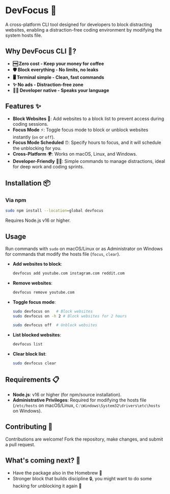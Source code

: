 # DevFocus 🚀
A cross-platform CLI tool designed for developers to block distracting websites, enabling a distraction-free coding environment by modifying the system hosts file.

## Why DevFocus CLI 🤔? 
- **🆓 Zero cost - Keep your money for coffee**
- **🛡️ Block everything - No limits, no leaks**
- **🖥️ Terminal simple - Clean, fast commands**
- **✨ No ads - Distraction-free zone**
- **🧑‍💻 Developer native - Speaks your language**

## Features ✨
- **Block Websites** 🚫: Add websites to a block list to prevent access during coding sessions.
- **Focus Mode** ⚡: Toggle focus mode to block or unblock websites instantly (`on` or `off`).
- **Focus Mode Scheduled** ⏰: Specify hours to focus, and it will schedule the unblocking for you.
- **Cross-Platform** 🌍: Works on macOS, Linux, and Windows.
- **Developer-Friendly** 👨‍💻: Simple commands to manage distractions, ideal for deep work and coding sprints.

## Installation 📦

### Via npm
```bash
sudo npm install --location=global devfocus
```
Requires Node.js v16 or higher.

## Usage
Run commands with `sudo` on macOS/Linux or as Administrator on Windows for commands that modify the hosts file (`focus`, `clear`).

- **Add websites to block**:
  ```bash
  devfocus add youtube.com instagram.com reddit.com
  ```
- **Remove websites**:
  ```bash
  devfocus remove youtube.com
  ```
- **Toggle focus mode**:
  ```bash
  sudo devfocus on   # Block websites
  sudo devfocus on -h 2 # Block websites for 2 hours

  sudo devfocus off  # Unblock websites
  ```
- **List blocked websites**:
  ```bash
  devfocus list
  ```
- **Clear block list**:
  ```bash
  sudo devfocus clear
  ```

## Requirements 📋
- **Node.js**: v16 or higher (for npm/source installation).
- **Administrative Privileges**: Required for modifying the hosts file (`/etc/hosts` on macOS/Linux, `C:\Windows\System32\drivers\etc\hosts` on Windows).

## Contributing 🤝
Contributions are welcome! Fork the repository, make changes, and submit a pull request.

## What's coming next? 🔮

 - Have the package also in the Homebrew 🍺
 - Stronger block that builds discipline 🔒, you might want to do some hacking for unblocking it again 🤞